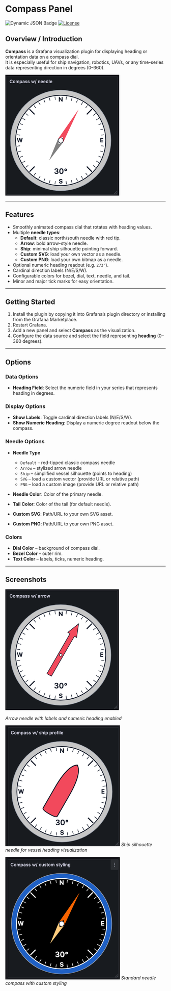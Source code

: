 # Compass Panel

![Dynamic JSON Badge](https://img.shields.io/badge/dynamic/json?logo=grafana&query=$.version&url=https://grafana.com/api/plugins/grafana-compass-panel&label=Marketplace&prefix=v&color=F47A20)
[![License](https://img.shields.io/github/license/OceanDataTools/grafana-compass-panel)](LICENSE)

## Overview / Introduction
**Compass** is a Grafana visualization plugin for displaying heading or orientation data on a compass dial.  
It is especially useful for ship navigation, robotics, UAVs, or any time-series data representing direction in degrees (0–360).

![Compass Example](https://raw.githubusercontent.com/OceanDataTools/grafana-compass-panel/main/src/screenshots/compass-with-needle.png)

---

## Features

- Smoothly animated compass dial that rotates with heading values.
- Multiple **needle types**:
  - **Default**: classic north/south needle with red tip.
  - **Arrow**: bold arrow-style needle.
  - **Ship**: minimal ship silhouette pointing forward.
  - **Custom SVG**: load your own vector as a needle.
  - **Custom PNG**: load your own bitmap as a needle.
- Optional numeric heading readout (e.g. `273°`).
- Cardinal direction labels (N/E/S/W).
- Configurable colors for bezel, dial, text, needle, and tail.
- Minor and major tick marks for easy orientation.

---

## Getting Started

1. Install the plugin by copying it into Grafana’s plugin directory or installing from the Grafana Marketplace.
2. Restart Grafana.
3. Add a new panel and select **Compass** as the visualization.
4. Configure the data source and select the field representing **heading** (0–360 degrees).

---

## Options

### Data Options
- **Heading Field**: Select the numeric field in your series that represents heading in degrees.

### Display Options
- **Show Labels**: Toggle cardinal direction labels (N/E/S/W).
- **Show Numeric Heading**: Display a numeric degree readout below the compass.

### Needle Options
- **Needle Type**  
  - `Default` – red-tipped classic compass needle  
  - `Arrow` – stylized arrow needle  
  - `Ship` – simplified vessel silhouette (points to heading)  
  - `SVG` – load a custom vector (provide URL or relative path)  
  - `PNG` – load a custom image (provide URL or relative path)

- **Needle Color**: Color of the primary needle.  
- **Tail Color**: Color of the tail (for default needle).  
- **Custom SVG**: Path/URL to your own SVG asset.  
- **Custom PNG**: Path/URL to your own PNG asset.  

### Colors
- **Dial Color** – background of compass dial.  
- **Bezel Color** – outer rim.  
- **Text Color** – labels, ticks, numeric heading.  

---

## Screenshots
![Arrow Needle](https://raw.githubusercontent.com/OceanDataTools/grafana-compass-panel/main/src/screenshots/compass-with-arrow.png)

*Arrow needle with labels and numeric heading enabled*

![Ship Needle](https://raw.githubusercontent.com/OceanDataTools/grafana-compass-panel/main/src/screenshots/compass-with-ship-profile.png)
*Ship silhouette needle for vessel heading visualization*

![Custom Styling](https://raw.githubusercontent.com/OceanDataTools/grafana-compass-panel/main/src/screenshots/compass-with-custom-styling.png)
*Standard needle compass with custom styling*
